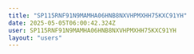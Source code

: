 ```yaml
---
title: "SP115RNF91N9MAMHA06HNB8NXVHPMXHH75KXC91YH"
date: 2025-05-05T06:00:42.324Z
user: SP115RNF91N9MAMHA06HNB8NXVHPMXHH75KXC91YH
layout: "users"
---
```

    